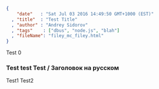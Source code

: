 ```json
{
    "date"   : "Sat Jul 03 2016 14:49:50 GMT+1000 (EST)"
  , "title"  : "Test Title"
  , "author" : "Andrey Sidorov"
  , "tags"    : ["dbus", "node.js", "blah"]
  , "fileName": "filey_mc_filey.html"
}
```

Test 0

### Test test Test / Заголовок на русском

Test1
Test2
